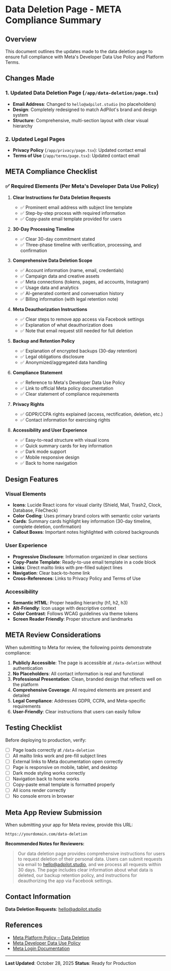 # Data Deletion Page - META Compliance Summary

## Overview
This document outlines the updates made to the data deletion page to ensure full compliance with Meta's Developer Data Use Policy and Platform Terms.

## Changes Made

### 1. Updated Data Deletion Page (`/app/data-deletion/page.tsx`)
- **Email Address**: Changed to `hello@adpilot.studio` (no placeholders)
- **Design**: Completely redesigned to match AdPilot's brand and design system
- **Structure**: Comprehensive, multi-section layout with clear visual hierarchy

### 2. Updated Legal Pages
- **Privacy Policy** (`/app/privacy/page.tsx`): Updated contact email
- **Terms of Use** (`/app/terms/page.tsx`): Updated contact email

## META Compliance Checklist

### ✅ Required Elements (Per Meta's Developer Data Use Policy)

1. **Clear Instructions for Data Deletion Requests**
   - ✅ Prominent email address with subject line template
   - ✅ Step-by-step process with required information
   - ✅ Copy-paste email template provided for users

2. **30-Day Processing Timeline**
   - ✅ Clear 30-day commitment stated
   - ✅ Three-phase timeline with verification, processing, and confirmation

3. **Comprehensive Data Deletion Scope**
   - ✅ Account information (name, email, credentials)
   - ✅ Campaign data and creative assets
   - ✅ Meta connections (tokens, pages, ad accounts, Instagram)
   - ✅ Usage data and analytics
   - ✅ AI-generated content and conversation history
   - ✅ Billing information (with legal retention note)

4. **Meta Deauthorization Instructions**
   - ✅ Clear steps to remove app access via Facebook settings
   - ✅ Explanation of what deauthorization does
   - ✅ Note that email request still needed for full deletion

5. **Backup and Retention Policy**
   - ✅ Explanation of encrypted backups (30-day retention)
   - ✅ Legal obligations disclosure
   - ✅ Anonymized/aggregated data handling

6. **Compliance Statement**
   - ✅ Reference to Meta's Developer Data Use Policy
   - ✅ Link to official Meta policy documentation
   - ✅ Clear statement of compliance requirements

7. **Privacy Rights**
   - ✅ GDPR/CCPA rights explained (access, rectification, deletion, etc.)
   - ✅ Contact information for exercising rights

8. **Accessibility and User Experience**
   - ✅ Easy-to-read structure with visual icons
   - ✅ Quick summary cards for key information
   - ✅ Dark mode support
   - ✅ Mobile responsive design
   - ✅ Back to home navigation

## Design Features

### Visual Elements
- **Icons**: Lucide React icons for visual clarity (Shield, Mail, Trash2, Clock, Database, FileCheck)
- **Color Coding**: Uses primary brand colors with semantic color variants
- **Cards**: Summary cards highlight key information (30-day timeline, complete deletion, confirmation)
- **Callout Boxes**: Important notes highlighted with colored backgrounds

### User Experience
- **Progressive Disclosure**: Information organized in clear sections
- **Copy-Paste Template**: Ready-to-use email template in a code block
- **Links**: Direct mailto links with pre-filled subject lines
- **Navigation**: Clear back-to-home link
- **Cross-References**: Links to Privacy Policy and Terms of Use

### Accessibility
- **Semantic HTML**: Proper heading hierarchy (h1, h2, h3)
- **Alt-Friendly**: Icon usage with descriptive context
- **Color Contrast**: Follows WCAG guidelines via theme tokens
- **Screen Reader Friendly**: Proper structure and landmarks

## META Review Considerations

When submitting to Meta for review, the following points demonstrate compliance:

1. **Publicly Accessible**: The page is accessible at `/data-deletion` without authentication
2. **No Placeholders**: All contact information is real and functional
3. **Professional Presentation**: Clean, branded design that reflects well on the platform
4. **Comprehensive Coverage**: All required elements are present and detailed
5. **Legal Compliance**: Addresses GDPR, CCPA, and Meta-specific requirements
6. **User-Friendly**: Clear instructions that users can easily follow

## Testing Checklist

Before deploying to production, verify:

- [ ] Page loads correctly at `/data-deletion`
- [ ] All mailto links work and pre-fill subject lines
- [ ] External links to Meta documentation open correctly
- [ ] Page is responsive on mobile, tablet, and desktop
- [ ] Dark mode styling works correctly
- [ ] Navigation back to home works
- [ ] Copy-paste email template is formatted properly
- [ ] All icons render correctly
- [ ] No console errors in browser

## Meta App Review Submission

When submitting your app for Meta review, provide this URL:
```
https://yourdomain.com/data-deletion
```

**Recommended Notes for Reviewers:**
> Our data deletion page provides comprehensive instructions for users to request deletion of their personal data. Users can submit requests via email to hello@adpilot.studio, and we process all requests within 30 days. The page includes clear information about what data is deleted, our backup retention policy, and instructions for deauthorizing the app via Facebook settings.

## Contact Information

**Data Deletion Requests**: hello@adpilot.studio

## References

- [Meta Platform Policy – Data Deletion](https://developers.facebook.com/docs/development/build-and-test/app-dashboard/data-deletion)
- [Meta Developer Data Use Policy](https://developers.facebook.com/terms/dfc_platform_terms)
- [Meta Login Documentation](https://developers.facebook.com/docs/facebook-login/web)

---

**Last Updated**: October 28, 2025
**Status**: Ready for Production

